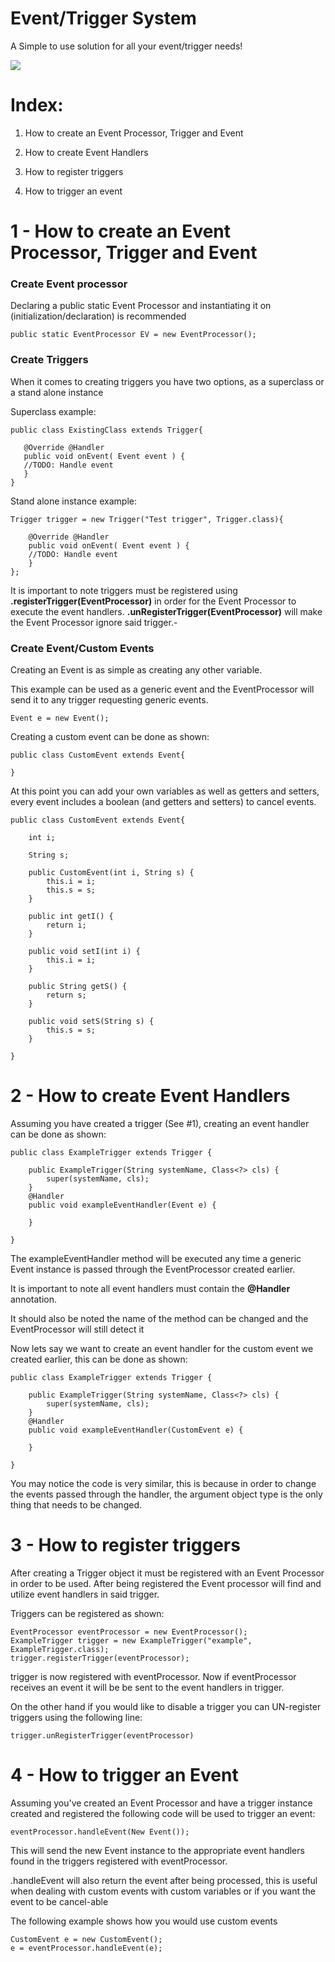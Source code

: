 # Event/Trigger System

A Simple to use solution for all your event/trigger needs!

![](https://image.ibb.co/chZVix/Untitled.png)

# Index:
1. How to create an Event Processor, Trigger and Event

2. How to create Event Handlers

3. How to register triggers

4. How to trigger an event

# 1 - How to create an Event Processor, Trigger and Event

### Create Event processor

Declaring a public static Event Processor and instantiating it on (initialization/declaration) is recommended

    public static EventProcessor EV = new EventProcessor();

    
### Create Triggers 

When it comes to creating triggers you have two options, as a superclass or a stand alone instance

Superclass example:

    public class ExistingClass extends Trigger{
    
       @Override @Handler
       public void onEvent( Event event ) {
       //TODO: Handle event
       }
    }


Stand alone instance example:

    Trigger trigger = new Trigger("Test trigger", Trigger.class){
    		
    	@Override @Handler
    	public void onEvent( Event event ) {
    	//TODO: Handle event
    	}
    };

It is important to note triggers must be registered using **.registerTrigger(EventProcessor)** in order for the Event Processor to execute the event handlers.
**.unRegisterTrigger(EventProcessor)** will make the Event Processor ignore said trigger.-

### Create Event/Custom Events
    
Creating an Event is as simple as creating any other variable.

This example can be used as a generic event and the EventProcessor will send it to any trigger requesting generic events.

    Event e = new Event();



Creating a custom event can be done as shown:

    public class CustomEvent extends Event{
    
    }

At this point you can add your own variables as well as getters and setters, every event includes a boolean (and getters and setters) to cancel events.

	public class CustomEvent extends Event{
	
		int i;
	
		String s;
	
		public CustomEvent(int i, String s) {
			this.i = i;
			this.s = s;
		}

		public int getI() {
			return i;
		}
	
		public void setI(int i) {
			this.i = i;
		}
	
		public String getS() {
			return s;
		}
	
		public void setS(String s) {
			this.s = s;
		}
		
	}

 
# 2 - How to create Event Handlers


Assuming you have created a trigger (See #1), creating an event handler can be done as shown:

	public class ExampleTrigger extends Trigger {

		public ExampleTrigger(String systemName, Class<?> cls) {
			super(systemName, cls);
		}
		@Handler
		public void exampleEventHandler(Event e) {
			
		}

	}

The exampleEventHandler method will be executed any time a generic Event instance is passed through the EventProcessor created earlier. 

It is important to note all event handlers must contain the **@Handler** annotation. 

It should also be noted the name of the method can be changed and the EventProcessor will still detect it 

Now lets say we want to create an event handler for the custom event we created earlier, this can be done as shown:

	public class ExampleTrigger extends Trigger {

		public ExampleTrigger(String systemName, Class<?> cls) {
			super(systemName, cls);
		}
		@Handler
		public void exampleEventHandler(CustomEvent e) {
			
		}

	}

You may notice the code is very similar, this is because in order to change the events passed through the handler, the argument object type is the only thing that needs to be changed. 





# 3 - How to register triggers

After creating a Trigger object it must be registered with an Event Processor in order to be used. After being registered the Event processor will find and utilize event handlers in said trigger.

Triggers can be registered as shown:

	EventProcessor eventProcessor = new EventProcessor();
	ExampleTrigger trigger = new ExampleTrigger("example", ExampleTrigger.class);
	trigger.registerTrigger(eventProcessor);
		
trigger is now registered with eventProcessor. Now if eventProcessor receives an event it will be be sent to the event handlers in trigger.

On the other hand if you would like to disable a trigger you can UN-register triggers using the following line:

	trigger.unRegisterTrigger(eventProcessor)


# 4 - How to trigger an Event

Assuming you've created an Event Processor and have a trigger instance created and registered the following code will be used to trigger an event:

	eventProcessor.handleEvent(New Event());

This will send the new Event instance to the appropriate event handlers found in the triggers registered with eventProcessor.

.handleEvent will also return the event after being processed, this is useful when dealing with custom events with custom variables or if you want the event to be cancel-able 

The following example shows how you would use custom events

	CustomEvent e = new CustomEvent();
	e = eventProcessor.handleEvent(e);
